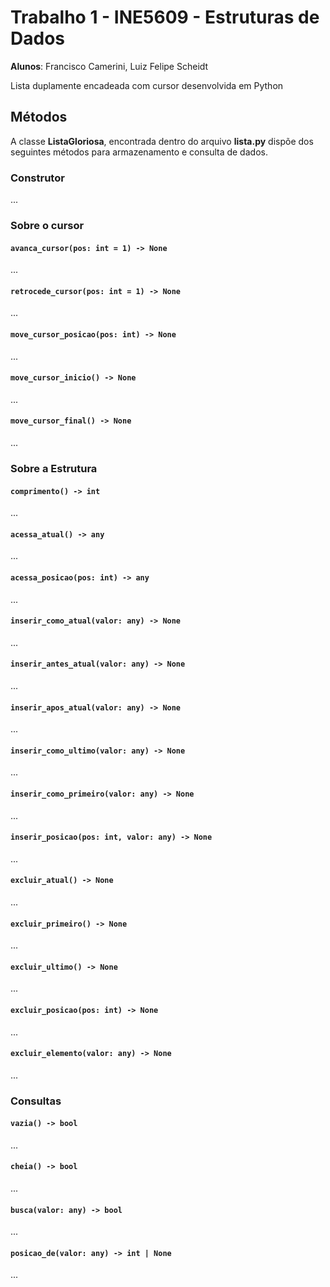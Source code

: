 # Trabalho 1 - INE5609 - Estruturas de Dados

<strong>Alunos</strong>: Francisco Camerini, Luiz Felipe Scheidt

Lista duplamente encadeada com cursor desenvolvida em Python

## Métodos

A classe <strong>ListaGloriosa</strong>, encontrada dentro do arquivo <b>lista.py</b> dispõe dos seguintes métodos para armazenamento e consulta de dados.

### Construtor
...

### Sobre o cursor

#### `avanca_cursor(pos: int = 1) -> None`
...

#### `retrocede_cursor(pos: int = 1) -> None`
...

#### `move_cursor_posicao(pos: int) -> None`
...

#### `move_cursor_inicio() -> None`
...

#### `move_cursor_final() -> None`
...

### Sobre a Estrutura

#### `comprimento() -> int`
...

#### `acessa_atual() -> any`
...

#### `acessa_posicao(pos: int) -> any`
...

#### `inserir_como_atual(valor: any) -> None`
...

#### `inserir_antes_atual(valor: any) -> None`
...

#### `inserir_apos_atual(valor: any) -> None`
...

#### `inserir_como_ultimo(valor: any) -> None`
...

#### `inserir_como_primeiro(valor: any) -> None`
...

#### `inserir_posicao(pos: int, valor: any) -> None`
...

#### `excluir_atual() -> None`
...

#### `excluir_primeiro() -> None`
...

#### `excluir_ultimo() -> None`
...

#### `excluir_posicao(pos: int) -> None`
...

#### `excluir_elemento(valor: any) -> None`
...

### Consultas

#### `vazia() -> bool`
...

#### `cheia() -> bool`
...

#### `busca(valor: any) -> bool`
...

#### `posicao_de(valor: any) -> int | None`
...
